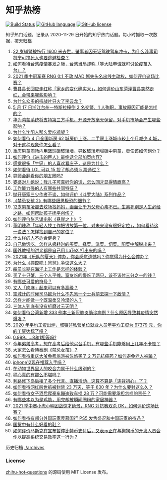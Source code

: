 # 知乎热榜
[![Build Status](https://github.com/ToWeLong/zhihu-hot-questions/workflows/CI/badge.svg)](https://github.com/ToWeLong/zhihu-hot-questions/actions)
[![GitHub language](https://img.shields.io/badge/language-golang-orange.svg)](https://golang.org/)
[![GitHub license](https://img.shields.io/github/license/ToWeLong/zhihu-hot-questions)](https://github.com/ToWeLong/zhihu-hot-questions/blob/main/LICENSE)

知乎热门话题，记录从 2020-11-29 日开始的知乎热门话题。每小时抓取一次数据，按天[归档](./archives)

<!-- BEGIN -->

1. [22 岁辅警被拖行 1600 米去世，肇事者因无证驾驶驾车冲卡，为什么涉事司机宁可撞死人也要逃避检查？](https://www.zhihu.com/question/460135941)
1. [如何看待台湾疫情暴发之际，台湾当局却称「等大陆申请就可讨论疫苗入台」？](https://www.zhihu.com/question/460171280)
1. [2021 季中冠军赛 RNG 0:1 不敌 MAD 憾失头名出线主动权，如何评价这场比赛？](https://www.zhihu.com/question/460195556)
1. [曹县县长回应走红称「家乡的变化确实大」，如何评价山东菏泽曹县突然走红，会带来哪些影响？](https://www.zhihu.com/question/460089541)
1. [为什么众多的抗战片只火了李云龙？](https://www.zhihu.com/question/268674369)
1. [5 月 17 日浙江台州一特斯拉撞倒 2 名交警，1 人殉职，事故原因可能是怎样的？](https://www.zhihu.com/question/460003832)
1. [华为鸿蒙系统将支持第三方手机，开源开放毫无保留，对手机市场会产生哪些影响？](https://www.zhihu.com/question/460090403)
1. [为什么沈阳人那么爱吃鸡架？](https://www.zhihu.com/question/21313944)
1. [如何看待 4 月全国新房 62 城房价上涨，二手房上涨城市较上个月减少 4 城，对于这种现象你怎么看？](https://www.zhihu.com/question/459959827)
1. [重庆男童商场内用篮球砸玻璃墙，导致玻璃坍塌砸中男童，责任该如何划分？](https://www.zhihu.com/question/459951061)
1. [如何评价《进击的巨人》最终话全部加页内容?](https://www.zhihu.com/question/460186596)
1. [感觉很多「牛逼」的人喜欢看庄子，这是为什么？](https://www.zhihu.com/question/31811556)
1. [如何看待 LOL 可以 15 投了却必须 5 票通过？](https://www.zhihu.com/question/460061128)
1. [导师会翻看你的朋友圈吗?](https://www.zhihu.com/question/377742704)
1. [婆婆对儿媳说：我儿子可真听你的话，怎么回才显得情商高？](https://www.zhihu.com/question/431787513)
1. [工作能力强的人有哪些共同特征？](https://www.zhihu.com/question/28880482)
1. [抛开唐家三少作者不谈，如何评价《斗罗大陆》系列作品？](https://www.zhihu.com/question/458675311)
1. [《禁忌女孩 2》有哪些细思极恐的细节？](https://www.zhihu.com/question/458343322)
1. [12岁男孩凌晨去坟场找妈妈，画面让千万父母心疼不已。生离死别是人生必经之路，如何帮助孩子抚平创伤？](https://www.zhihu.com/question/460220425)
1. [如何评价张艺谋电影《悬崖之上》？](https://www.zhihu.com/question/451738975)
1. [董明珠称「年轻人找工作把钱放第一位，对未来没有很好定位」，如何看待这一说法？怎样找到自己的定位？](https://www.zhihu.com/question/460116131)
1. [什么样的人不适合健身？](https://www.zhihu.com/question/459306994)
1. [自己做饭吃，怎样从极耗时的买菜、择菜、洗菜、切菜、配菜中解脱出来？](https://www.zhihu.com/question/22903687)
1. [国外教授的讲义都是自己用 LaTeX 打出来的吗？](https://www.zhihu.com/question/29227449)
1. [2021年《乐队的夏天》停办，你会感觉遗憾吗？你觉得为什么会停办？](https://www.zhihu.com/question/459868604)
1. [为什么《摔跤吧！爸爸》争议这么大？](https://www.zhihu.com/question/59143980)
1. [船员长期在海洋上工作是怎样的体验？](https://www.zhihu.com/question/29298020)
1. [买了十只蟹，三个人平摊，室友吃的慢吃了两只，该不该付三分之一的钱？](https://www.zhihu.com/question/455193507)
1. [有哪些可爱的符号？](https://www.zhihu.com/question/314270796)
1. [文人「肉麻」起来可以有多高级？](https://www.zhihu.com/question/453352603)
1. [空城计的时候司马懿为什么不先派一个士兵前去探一下敌情？](https://www.zhihu.com/question/454792574)
1. [怎样才能做一个既温柔又冷漠的人？](https://www.zhihu.com/question/451958211)
1. [三体人到底有没有折磨过云天明？](https://www.zhihu.com/question/459076670)
1. [如何看待台湾新增 333 例本土新冠肺炎确诊病例？什么原因导致其疫情突然爆发？](https://www.zhihu.com/question/459920978)
1. [2020 年平均工资出炉，城镇非私营单位就业人员年平均工资为 97379 元，你的工资达标了吗？](https://www.zhihu.com/question/460249122)
1. [0.999......8和1相等吗?](https://www.zhihu.com/question/459883219)
1. [今年弟弟高考，想在高考后给他买台手机，有哪些手机能够用上几年不卡顿？](https://www.zhihu.com/question/459230225)
1. [大家怎么看待泰剧《禁忌女孩》？](https://www.zhihu.com/question/338714765)
1. [如何看待重庆大爷免费旅游被忽悠买了 2 万元抗癌药？如何避免老人被骗？](https://www.zhihu.com/question/460062120)
1. [iphone12现在推荐入手吗？](https://www.zhihu.com/question/444574639)
1. [在动物世界里人的咬合力属于什么级别的？](https://www.zhihu.com/question/459408371)
1. [程心真的有那么不堪吗？](https://www.zhihu.com/question/418036982)
1. [利路修下岛后接了多个代言、直播活动，这算不算是「违背初心」了？](https://www.zhihu.com/question/460088683)
1. [如何看待网红殷世航被封禁 23 万天，等于 630 年？为什么要封这么久？](https://www.zhihu.com/question/459925437)
1. [如何看待女子酒后爬豪车蹦迪致车损 28 万？可能需要承担怎样的责任？](https://www.zhihu.com/question/459759486)
1. [有哪些本以为是鸡肋，用完却被瞬间圈粉的家居神器？](https://www.zhihu.com/question/359026960)
1. [2021 季中赛小虎小明团战惊才绝景，RNG 对抗赛双杀 DK，如何评价这场比赛？](https://www.zhihu.com/question/460167203)
1. [如何看待有部分外国玩家羡慕国行 PS5 发售盛况和中国玩家的待遇？](https://www.zhihu.com/question/459685754)
1. [国货中有什么好看的鞋？](https://www.zhihu.com/question/278654959)
1. [如何评价马斯克在宣布暂停比特币支付后，又表示正在与狗狗币的开发人员合作以提高系统交易效率这一行为？](https://www.zhihu.com/question/459406032)

<!-- END -->

历史归档 [./archives](./archives)


### License
[zhihu-hot-questions](https://github.com/towelong/zhihu-hot-questions) 的源码使用 MIT License 发布。